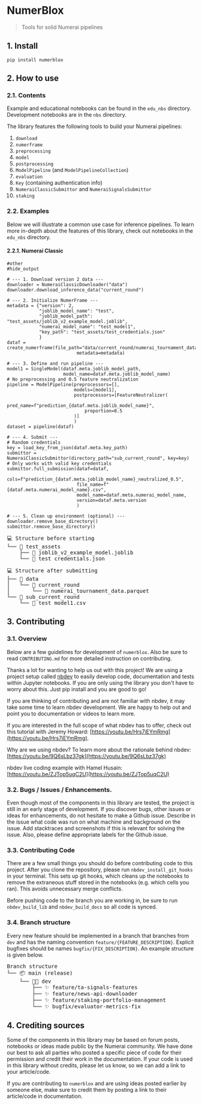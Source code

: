 # NumerBlox
> Tools for solid Numerai pipelines


## 1. Install

`pip install numerblox`

## 2. How to use

### 2.1. Contents

Example and educational notebooks can be found in the `edu_nbs` directory. Development notebooks are in the `nbs` directory.

The library features the following tools to build your Numerai pipelines:

1. `download`
2. `numerframe`
3. `preprocessing`
4. `model`
5. `postprocessing`
6. `ModelPipeline` (and `ModelPipelineCollection`)
7. `evaluation`
8. `Key` (containing authentication info)
9. `NumeraiClassicSubmittor` and `NumeraiSignalsSubmittor`
10. `staking`

### 2.2. Examples

Below we will illustrate a common use case for inference pipelines. To learn more in-depth about the features of this library, check out notebooks in the `edu_nbs` directory.

#### 2.2.1. Numerai Classic

```
#other
#hide_output

# --- 1. Download version 2 data ---
downloader = NumeraiClassicDownloader("data")
downloader.download_inference_data("current_round")

# --- 2. Initialize NumerFrame ---
metadata = {"version": 2,
            "joblib_model_name": "test",
            "joblib_model_path": "test_assets/joblib_v2_example_model.joblib",
            "numerai_model_name": "test_model1",
            "key_path": "test_assets/test_credentials.json"
            }
dataf = create_numerframe(file_path="data/current_round/numerai_tournament_data.parquet",
                          metadata=metadata)

# --- 3. Define and run pipeline ---
model1 = SingleModel(dataf.meta.joblib_model_path,
                     model_name=dataf.meta.joblib_model_name)
# No preprocessing and 0.5 feature neutralization
pipeline = ModelPipeline(preprocessors=[],
                         models=[model1],
                         postprocessors=[FeatureNeutralizer(
                             pred_name=f"prediction_{dataf.meta.joblib_model_name}",
                             proportion=0.5
                         )]
                         )
dataset = pipeline(dataf)

# --- 4. Submit ---
# Random credentials
key = load_key_from_json(dataf.meta.key_path)
submittor = NumeraiClassicSubmittor(directory_path="sub_current_round", key=key)
# Only works with valid key credentials
submittor.full_submission(dataf=dataf,
                          cols=f"prediction_{dataf.meta.joblib_model_name}_neutralized_0.5",
                          file_name=f"{dataf.meta.numerai_model_name}.csv",
                          model_name=dataf.meta.numerai_model_name,
                          version=dataf.meta.version
                          )

# --- 5. Clean up environment (optional) ---
downloader.remove_base_directory()
submittor.remove_base_directory()
```


<pre style="white-space:pre;overflow-x:auto;line-height:normal;font-family:Menlo,'DejaVu Sans Mono',consolas,'Courier New',monospace">💻 Structure before starting                                                                        
<span style="color: #808080; text-decoration-color: #808080">┗━━ </span>📁 test_assets                                                                                  
<span style="color: #808080; text-decoration-color: #808080">    ┣━━ </span>📄 joblib_v2_example_model.joblib                                                           
<span style="color: #808080; text-decoration-color: #808080">    ┗━━ </span>📄 test_credentials.json                                                                    
</pre>




<pre style="white-space:pre;overflow-x:auto;line-height:normal;font-family:Menlo,'DejaVu Sans Mono',consolas,'Courier New',monospace">💻 Structure after submitting                                                                       
<span style="color: #808080; text-decoration-color: #808080">┣━━ </span>📁 data                                                                                         
<span style="color: #808080; text-decoration-color: #808080">┃   ┗━━ </span>📁 current_round                                                                            
<span style="color: #808080; text-decoration-color: #808080">┃       ┗━━ </span>📄 numerai_tournament_data.parquet                                                      
<span style="color: #808080; text-decoration-color: #808080">┗━━ </span>📁 sub_current_round                                                                            
<span style="color: #808080; text-decoration-color: #808080">    ┗━━ </span>📄 test_model1.csv                                                                          
</pre>



## 3. Contributing

### 3.1. Overview

Below are a few guidelines for development of `numerblox`. Also be sure to read `CONTRIBUTING.md` for more detailed instruction on contributing.

Thanks a lot for wanting to help us out with this project! We are using a project setup called [nbdev](https://nbdev.fast.ai/) to easily develop code, documentation and tests within Jupyter notebooks. If you are only using the library you don't have to worry about this. Just pip install and you are good to go!

If you are thinking of contributing and are not familiar with nbdev, it may take some time to learn nbdev development. We are happy to help out and point you to documentation or videos to learn more.

If you are interested in the full scope of what nbdev has to offer, check out this tutorial with Jeremy Howard:
 [https://youtu.be/Hrs7iEYmRmg](https://youtu.be/Hrs7iEYmRmg).

Why are we using nbdev? To learn more about the rationale behind nbdev:
[https://youtu.be/9Q6sLbz37gk](https://youtu.be/9Q6sLbz37gk)

nbdev live coding example with Hamel Husain:
[https://youtu.be/ZJTop5uqC2U](https://youtu.be/ZJTop5uqC2U)



### 3.2. Bugs / Issues / Enhancements.

Even though most of the components in this library are tested, the project is still in an early stage of development. If you discover bugs, other issues or ideas for enhancements, do not hesitate to make a Github issue. Describe in the issue what code was run on what machine and background on the issue. Add stacktraces and screenshots if this is relevant for solving the issue. Also, please define appropriate labels for the Github issue.

### 3.3. Contributing Code

There are a few small things you should do before contributing code to this project. After you clone the repository, please run `nbdev_install_git_hooks` in your terminal. This sets up git hooks, which cleans up the notebooks to remove the extraneous stuff stored in the notebooks (e.g. which cells you ran). This avoids unnecessary merge conflicts.

Before pushing code to the branch you are working in, be sure to run `nbdev_build_lib` and `nbdev_build_docs` so all code is synced.



### 3.4. Branch structure


Every new feature should be implemented in a branch that branches from `dev` and has the naming convention `feature/{FEATURE_DESCRIPTION}`. Explicit bugfixes should be names `bugfix/{FIX_DESCRIPTION}`. An example structure is given below.


<pre style="white-space:pre;overflow-x:auto;line-height:normal;font-family:Menlo,'DejaVu Sans Mono',consolas,'Courier New',monospace">Branch structure                                                                                    
<span style="color: #808080; text-decoration-color: #808080">┗━━ </span>📦 main (release)                                                                               
<span style="color: #808080; text-decoration-color: #808080">    ┗━━ </span>👨‍💻 dev                                                                                    
<span style="color: #808080; text-decoration-color: #808080">        ┣━━ </span>✨ feature/ta-signals-features                                                          
<span style="color: #808080; text-decoration-color: #808080">        ┣━━ </span>✨ feature/news-api-downloader                                                          
<span style="color: #808080; text-decoration-color: #808080">        ┣━━ </span>✨ feature/staking-portfolio-management                                                 
<span style="color: #808080; text-decoration-color: #808080">        ┗━━ </span>✨ bugfix/evaluator-metrics-fix                                                         
</pre>



## 4. Crediting sources

Some of the components in this library may be based on forum posts, notebooks or ideas made public by the Numerai community. We have done our best to ask all parties who posted a specific piece of code for their permission and credit their work in the documentation. If your code is used in this library without credits, please let us know, so we can add a link to your article/code.

If you are contributing to `numerblox` and are using ideas posted earlier by someone else, make sure to credit them by posting a link to their article/code in documentation.

